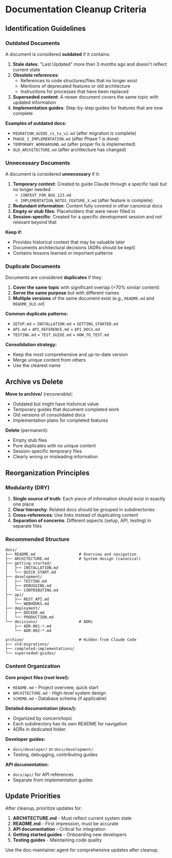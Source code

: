 # Documentation Cleanup Criteria

## Identification Guidelines

### Outdated Documents

A document is considered **outdated** if it contains:

1. **Stale dates**: "Last Updated" more than 3 months ago and doesn't reflect current state
2. **Obsolete references**:
   - References to code structures/files that no longer exist
   - Mentions of deprecated features or old architecture
   - Instructions for processes that have been replaced
3. **Superseded content**: A newer document covers the same topic with updated information
4. **Implementation guides**: Step-by-step guides for features that are now complete

**Examples of outdated docs:**
- `MIGRATION_GUIDE_v1_to_v2.md` (after migration is complete)
- `PHASE_1_IMPLEMENTATION.md` (after Phase 1 is done)
- `TEMPORARY_WORKAROUND.md` (after proper fix is implemented)
- `OLD_ARCHITECTURE.md` (after architecture has changed)

### Unnecessary Documents

A document is considered **unnecessary** if it:

1. **Temporary context**: Created to guide Claude through a specific task but no longer needed
   - `CONTEXT_FOR_BUG_123.md`
   - `IMPLEMENTATION_NOTES_FEATURE_X.md` (after feature is complete)
2. **Redundant information**: Content fully covered in other canonical docs
3. **Empty or stub files**: Placeholders that were never filled in
4. **Session-specific**: Created for a specific development session and not relevant beyond that

**Keep if:**
- Provides historical context that may be valuable later
- Documents architectural decisions (ADRs should be kept)
- Contains lessons learned or important patterns

### Duplicate Documents

Documents are considered **duplicates** if they:

1. **Cover the same topic** with significant overlap (>70% similar content)
2. **Serve the same purpose** but with different names
3. **Multiple versions** of the same document exist (e.g., `README.md` and `README_OLD.md`)

**Common duplicate patterns:**
- `SETUP.md` + `INSTALLATION.md` + `GETTING_STARTED.md`
- `API.md` + `API_REFERENCE.md` + `API_DOCS.md`
- `TESTING.md` + `TEST_GUIDE.md` + `HOW_TO_TEST.md`

**Consolidation strategy:**
- Keep the most comprehensive and up-to-date version
- Merge unique content from others
- Use the clearest name

## Archive vs Delete

**Move to archive/** (recoverable):
- Outdated but might have historical value
- Temporary guides that document completed work
- Old versions of consolidated docs
- Implementation plans for completed features

**Delete** (permanent):
- Empty stub files
- Pure duplicates with no unique content
- Session-specific temporary files
- Clearly wrong or misleading information

## Reorganization Principles

### Modularity (DRY)

1. **Single source of truth**: Each piece of information should exist in exactly one place
2. **Clear hierarchy**: Related docs should be grouped in subdirectories
3. **Cross-references**: Use links instead of duplicating content
4. **Separation of concerns**: Different aspects (setup, API, testing) in separate files

### Recommended Structure

```
docs/
├── README.md                   # Overview and navigation
├── ARCHITECTURE.md             # System design (canonical)
├── getting-started/
│   ├── INSTALLATION.md
│   └── QUICK_START.md
├── development/
│   ├── TESTING.md
│   ├── DEBUGGING.md
│   └── CONTRIBUTING.md
├── api/
│   ├── REST_API.md
│   └── WEBHOOKS.md
├── deployment/
│   ├── DOCKER.md
│   └── PRODUCTION.md
└── decisions/                  # ADRs
    ├── ADR-001-*.md
    └── ADR-002-*.md

archive/                        # Hidden from Claude Code
├── old-migrations/
├── completed-implementations/
└── superseded-guides/
```

### Content Organization

**Core project files (root level):**
- `README.md` - Project overview, quick start
- `ARCHITECTURE.md` - High-level system design
- `SCHEMA.md` - Database schema (if applicable)

**Detailed documentation (docs/):**
- Organized by concern/topic
- Each subdirectory has its own README for navigation
- ADRs in dedicated folder

**Developer guides:**
- `docs/developer/` or `docs/development/`
- Testing, debugging, contributing guides

**API documentation:**
- `docs/api/` for API references
- Separate from implementation guides

## Update Priorities

After cleanup, prioritize updates for:

1. **ARCHITECTURE.md** - Must reflect current system state
2. **README.md** - First impression, must be accurate
3. **API documentation** - Critical for integration
4. **Getting started guides** - Onboarding new developers
5. **Testing guides** - Maintaining code quality

Use the doc-maintainer agent for comprehensive updates after cleanup.

